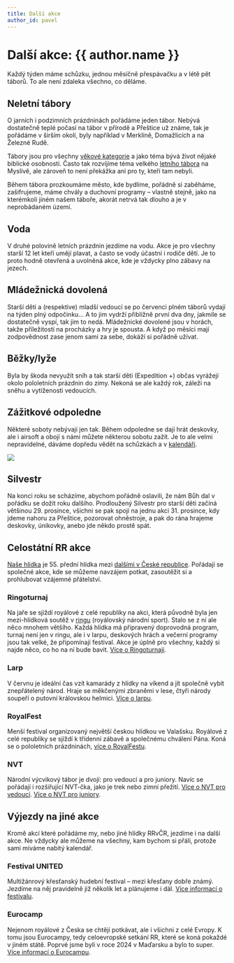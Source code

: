 ```yaml
---
title: Další akce
author_id: pavel
---
```


# Další akce: {{ author.name }}

Každý týden máme schůzku, jednou měsíčně přespávačku a v létě pět táborů. To ale není zdaleka všechno, co děláme.

## Neletní tábory

O jarních i podzimních prázdninách pořádáme jeden tábor. Nebývá dostatečně teplé počasí na tábor v přírodě a Přeštice už známe, tak je pořádáme v širším okolí, byly například v Merklíně, Domažlicích a na Železné Rudě.

Tábory jsou pro všechny [věkové kategorie](https://prestice.royalrangers.cz/schuzkyy/#vekove_skupiny) a jako téma bývá život nějaké biblické osobnosti. Často tak rozvíjíme téma velkého [letního tábora](https://prestice.royalrangers.cz/letni-tabory/) na Myslívě, ale zároveň to není překážka ani pro ty, kteří tam nebyli.

Během tábora prozkoumáme město, kde bydlíme, pořádně si zaběháme, zašifrujeme, máme chvály a duchovní programy – vlastně stejně, jako na kterémkoli jiném našem táboře, akorát netrvá tak dlouho a je v neprobádaném území.

## Voda

V druhé polovině letních prázdnin jezdíme na vodu. Akce je pro všechny starší 12 let kteří umějí plavat, a často se vody účastní i rodiče dětí. Je to proto hodně otevřená a uvolněná akce, kde je vždycky plno zábavy na jezech.

## Mládežnická dovolená

Starší děti a (respektive) mladší vedoucí se po červenci plném táborů vydají na týden plný odpočinku… A to jim vydrží přibližně první dva dny, jakmile se dostatečně vyspí, tak jim to nedá. Mládežnické dovolené jsou v horách, takže příležitostí na procházky a hry je spousta. A když po měsíci mají zodpovědnost zase jenom sami za sebe, dokáží si pořádně užívat.

## Běžky/lyže

Byla by škoda nevyužít sníh a tak starší děti (Expedition +) občas vyrážejí okolo pololetních prázdnin do zimy. Nekoná se ale každý rok, záleží na sněhu a vytíženosti vedoucích.

## Zážitkové odpoledne

Některé soboty nebývají jen tak. Během odpoledne se dají hrát deskovky, ale i airsoft a obojí s námi můžete některou sobotu zažít. Je to ale velmi nepravidelné, dáváme dopředu vědět na schůzkách a v [kalendáři](https://prestice.royalrangers.cz/kalendar/).

![](https://prestice.royalrangers.cz/wp-content/uploads/20220924_154916-1024x461.jpg)

## Silvestr

Na konci roku se scházíme, abychom pořádně oslavili, že nám Bůh dal v pořádku se dožít roku dalšího. Prodloužený Silvestr pro starší děti začíná většinou 29. prosince, všichni se pak spojí na jednu akci 31. prosince, kdy jdeme nahoru za Přeštice, pozorovat ohněstroje, a pak do rána hrajeme deskovky, únikovky, anebo jde někdo prostě spát.

## Celostátní RR akce

[Naše hlídka](https://prestice.royalrangers.cz/o-nas/) je 55. přední hlídka mezi [dalšími v České republice](https://royalrangers.cz/). Pořádají se společné akce, kde se můžeme navzájem potkat, zasoutěžit si a prohlubovat vzájemné přátelství.

### Ringoturnaj

Na jaře se sjíždí royálové z celé republiky na akci, která původně byla jen mezi-hlídková soutěž v [ringu](https://cs.wikipedia.org/wiki/Ringo_(sport)) (royálovský národní sport). Stalo se z ní ale něco mnohem většího. Každá hlídka má připravený doprovodná program, turnaj není jen v ringu, ale i v larpu, deskových hrách a večerní programy jsou tak velké, že připomínají festival. Akce je úplně pro všechny, každý si najde něco, co ho na ní bude bavit. [Více o Ringoturnaji](https://www.ringoturnaj.cz/).

### Larp

V červnu je ideální čas vzít kamarády z hlídky na víkend a jít společně vybít znepřátelený národ. Hraje se měkčenými zbraněmi v lese, čtyři národy soupeří o putovní královskou helmici. [Více o larpu](https://rrlarp.cz/).

### RoyalFest

Menší festival organizovaný největší českou hlídkou ve Valašsku. Royálové z celé republiky se sjíždí k třídenní zábavě a společnému chválení Pána. Koná se o pololetních prázdninách, [více o RoyalFestu](https://www.royalrangers.cz/royalfest/).

### NVT

Národní výcvikový tábor je dvojí: pro vedoucí a pro juniory. Navíc se pořádají i rozšiřující NVT-čka, jako je trek nebo zimní přežití. [Více o NVT pro vedoucí](https://www.royalrangers.cz/narodni-vycvikovy-tabor/). [Více o NVT pro juniory](https://www.royalrangers.cz/narodni-vycvikovy-tabor-junioru/).

## Výjezdy na jiné akce

Kromě akcí které pořádáme my, nebo jiné hlídky RRvČR, jezdíme i na další akce. Ne vždycky ale můžeme na všechny, kam bychom si přáli, protože sami míváme nabitý kalendář.

### Festival UNITED

Multižánrový křesťanský hudební festival – mezi křesťany dobře známý. Jezdíme na něj pravidelně již několik let a plánujeme i dál. [Více informací o festivalu](https://festivalunited.cz/).

### Eurocamp

Nejenom royálové z Česka se chtějí potkávat, ale i všichni z celé Evropy. K tomu jsou Eurocampy, tedy celoevropské setkání RR, které se koná pokaždé v jiném státě. Poprvé jsme byli v roce 2024 v Maďarsku a bylo to super. [Více informací o Eurocampu](https://royalrangerseurocamp.net/).
